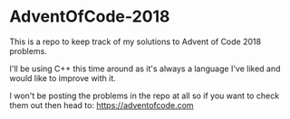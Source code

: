 # AdventOfCode-2018
This is a repo to keep track of my solutions to Advent of Code 2018 problems.

I'll be using C++ this time around as it's always a language I've liked and would like to improve with it.

I won't be posting the problems in the repo at all so if you want to check them out then head to: https://adventofcode.com